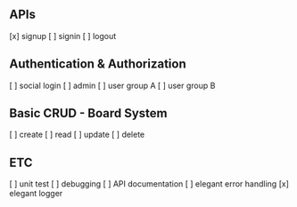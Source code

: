 ## APIs
[x] signup
[ ] signin
[ ] logout

## Authentication & Authorization
[ ] social login
[ ] admin
[ ] user group A
[ ] user group B

## Basic CRUD - Board System
[ ] create
[ ] read
[ ] update
[ ] delete

## ETC
[ ] unit test
[ ] debugging
[ ] API documentation
[ ] elegant error handling
[x] elegant logger